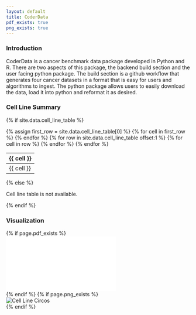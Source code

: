 ```yaml
---
layout: default
title: CoderData
pdf_exists: true
png_exists: true
---
```


<link rel="stylesheet" href="assets/css/style.css">


### Introduction
CoderData is a cancer benchmark data package developed in Python and R. 
There are two aspects of this package, the backend build section and the user facing python package.
The build section is a github workflow that generates four cancer datasets in a format that is easy for users and algorithms to ingest. 
The python package allows users to easily download the data, load it into python and reformat it as desired.

### Cell Line Summary

{% if site.data.cell_line_table %}
<table>
  <thead>
    <tr>
      {% assign first_row = site.data.cell_line_table[0] %}
      {% for cell in first_row %}
      <th>{{ cell }}</th> 
      {% endfor %}
    </tr>
  </thead>
  <tbody>
    {% for row in site.data.cell_line_table offset:1 %} 
    <tr>
      {% for cell in row %}
      <td>{{ cell }}</td> 
      {% endfor %}
    </tr>
    {% endfor %}
  </tbody>
</table>
{% else %}
<p>Cell line table is not available.</p>
{% endif %}


### Visualization

<div class="flex-container"> 
    {% if page.pdf_exists %}
    <div class="flex-item">
        <embed src="{{ 'assets/stats/Fig4_CCLE.pdf' | relative_url }}" type="application/pdf" />
    </div>
    {% endif %}
    {% if page.png_exists %}
    <div class="flex-item">
        <img src="{{ 'assets/stats/cell_line_circos.png' | relative_url }}" alt="Cell Line Circos" />
    </div>
    {% endif %}
</div>